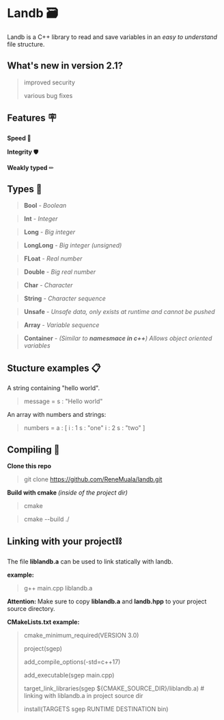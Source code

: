 # Landb 🗃
Landb is a C++ library to read and save variables in an <i>easy to understand</i> file structure.

## What's new in version 2.1?
> improved security
> 
> various bug fixes

## Features 🪧
<b> Speed </b>🤖

<b> Integrity </b> 🛡 

<b> Weakly typed </b> ✏

## Types 📑
> <b>Bool</b> - <i> Boolean </i>

> <b>Int</b> - <i> Integer </i>

> <b>Long</b> - <i>  Big integer </i>

> <b>LongLong</b> - <i>  Big integer (unsigned) </i>

> <b>FLoat</b> - <i>  Real number </i>

> <b>Double</b> - <i>  Big real number </i>

> <b>Char</b> - <i>  Character </i>

> <b>String</b> - <i>  Character sequence </i>

> <b>Unsafe</b> - <i>  Unsafe data, only exists at runtime and cannot be pushed </i>

> <b>Array</b> - <i>  Variable sequence </i>

> <b>Container</b> - <i> (Similar to <b>namesmace in c++</b>) Allows object oriented variables </i>

## Stucture examples 📋

A string containing "hello world".

> message = s : "Hello world"

An array with numbers and strings:

> numbers = a : [  i : 1  s : "one"  i : 2  s : "two" ]

## Compiling 🔨

<b> Clone this repo </b>
> git clone https://github.com/ReneMuala/landb.git

<b> Build with cmake </b> <i> (inside of the project dir)</i>

> cmake

> cmake --build ./

## Linking with your project⛓

The file <b>liblandb.a</b> can be used to link statically with landb.

<b>example:</b>

> g++ main.cpp liblandb.a

<b>Attention: </b>Make sure to copy <b>liblandb.a</b> and <b>landb.hpp</b> to your project source directory.

<b> CMakeLists.txt example: </b>

> cmake_minimum_required(VERSION 3.0)
>
> project(sgep)
>
> add_compile_options(-std=c++17)
> 
> add_executable(sgep main.cpp)
>
> target_link_libraries(sgep ${CMAKE_SOURCE_DIR}/liblandb.a) # linking with liblandb.a in project source dir
>
> install(TARGETS sgep RUNTIME DESTINATION bin)
